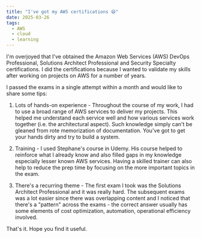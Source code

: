 ```yaml
---
title: "I've got my AWS certifications 😆"
date: 2025-03-26
tags:
  - AWS
  - cloud
  - learning
---
```

I'm overjoyed that I've obtained the Amazon Web Services (AWS) DevOps Professional, Solutions Architect Professional and Security Specialty certifications.
I did the certifications because I wanted to validate my skills after working on projects on AWS for a number of years.

I passed the exams in a single attempt within a month and would like to share some tips:

1) Lots of hands-on experience - Throughout the course of my work, I had to use a broad range of AWS services to deliver my projects. This helped me understand each service well and how various services work together (i.e. the architectural aspect). Such knowledge simply can't be gleaned from rote memorization of documentation. You've got to get your hands dirty and try to build a system.

2) Training - I used Stephane's course in Udemy. His course helped to reinforce what I already know and also filled gaps in my knowledge especially lesser known AWS services. Having a skilled trainer can also help to reduce the prep time by focusing on the more important topics in the exam.

3) There's a recurring theme - The first exam I took was the Solutions Architect Professional and it was really hard. The subsequent exams was a lot easier since there was overlapping content and I noticed that there's a "pattern" across the exams - the correct answer usually has some elements of cost optimization, automation, operational efficiency involved.

That's it. Hope you find it useful.